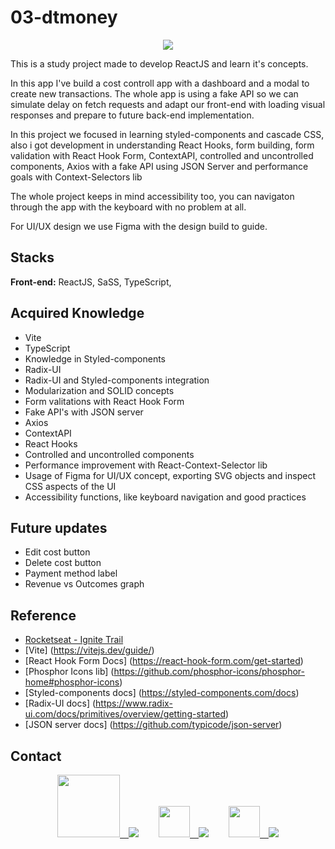 # 03-dtmoney

<p align="center">
 <img src="https://user-images.githubusercontent.com/60658855/185522145-63145b79-1185-4302-b754-e360b3232702.gif" align="center"/>
</p>

This is a study project made to develop ReactJS and learn it's concepts.

In this app I've build a cost controll app with a dashboard and a modal to create new transactions. The whole app is using a fake API so we can simulate delay
on fetch requests and adapt our front-end with loading visual responses and prepare to future back-end implementation.

In this project we focused in learning styled-components and cascade CSS, also i got development in understanding React Hooks, form building, 
form validation with React Hook Form, ContextAPI, controlled and uncontrolled components, Axios with a fake API using JSON Server and performance goals with Context-Selectors lib

The whole project keeps in mind accessibility too, you can navigaton through the app with the keyboard with no problem at all.

For UI/UX design we use Figma with the design build to guide.


## Stacks

**Front-end:** ReactJS, SaSS, TypeScript,

## Acquired Knowledge

- Vite
- TypeScript
- Knowledge in Styled-components
- Radix-UI
- Radix-UI and Styled-components integration
- Modularization and SOLID concepts
- Form valitations with React Hook Form
- Fake API's with JSON server
- Axios
- ContextAPI
- React Hooks
- Controlled and uncontrolled components
- Performance improvement with React-Context-Selector lib
- Usage of Figma for UI/UX concept, exporting SVG objects and inspect CSS aspects of the UI
- Accessibility functions, like keyboard navigation and good practices

## Future updates

- Edit cost button
- Delete cost button
- Payment method label
- Revenue vs Outcomes graph

## Reference

- [Rocketseat - Ignite Trail](https://www.rocketseat.com.br/ignite)
- [Vite] (https://vitejs.dev/guide/)
- [React Hook Form Docs] (https://react-hook-form.com/get-started)
- [Phosphor Icons lib] (https://github.com/phosphor-icons/phosphor-home#phosphor-icons)
- [Styled-components docs] (https://styled-components.com/docs)
- [Radix-UI docs] (https://www.radix-ui.com/docs/primitives/overview/getting-started)
- [JSON server docs] (https://github.com/typicode/json-server)


## Contact
<div align="center">
<a href="www.fiverr.com/rafelis"><img src="https://user-images.githubusercontent.com/60658855/173694257-fb708c62-1ea4-4cac-8e4b-a4a9fd0f327d.svg" width=100/>&emsp;<img src="https://img.shields.io/badge/Fiverr-gree"/></a>&emsp;&emsp;
<a href="mailto:rafaelheros80@gmail.com"><img src="https://user-images.githubusercontent.com/60658855/173694529-46008a39-4803-4062-abea-62cc75fbfbe6.svg" width=50/>&emsp;<img src="https://img.shields.io/badge/Gmail-red"/></a>&emsp;&emsp;
<a href="https://www.linkedin.com/in/rafael-heros-almeida-4bbb2915b"><img src="https://user-images.githubusercontent.com/60658855/173696050-8e9fd0b4-0834-42e4-bc2c-20c88b718354.png" width=50/>&emsp;<img src="https://img.shields.io/badge/LinkedIn-016FAA""/></a>
</div>
